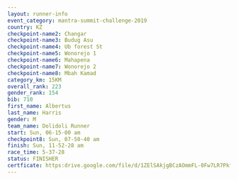 ```yaml
---
layout: runner-info 
event_category: mantra-summit-challenge-2019 
country: KZ
checkpoint-name2: Changar
checkpoint-name3: Budug Asu
checkpoint-name4: Ub forest St
checkpoint-name5: Wonorejo 1
checkpoint-name6: Mahapena
checkpoint-name7: Wonorejo 2
checkpoint-name8: Mbah Kamad
category_km: 15KM 
overall_rank: 223
gender_rank: 154
bib: 710
first_name: Albertus
last_name: Harris
gender: M
team_name: Dolidoli Runner
start: Sun, 06-15-00 am
checkpoint8: Sun, 07-50-40 am
finish: Sun, 11-52-28 am
race_time: 5-37-28
status: FINISHER
certficate: https:drive.google.com/file/d/1ZElSAkjgBCzAOmmFL-0Fw7LR7PkfaNSi/view?usp=sharing
---
```

